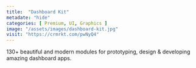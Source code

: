 ```yaml
---
title:  "Dashboard Kit"
metadate: "hide"
categories: [ Premium, UI, Graphics ]
image: "/assets/images/dashboard-kit.jpg"
visit: "https://crmrkt.com/pwNyQ4"
---
```

130+ beautiful and modern modules for prototyping, design & developing amazing dashboard apps.